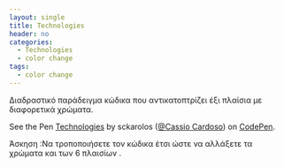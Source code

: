 ```yaml
---
layout: single
title: Technologies 
header: no
categories:
  - Technologies
  - color change
tags:
  - color change
---
```



Διαδραστικό παράδειγμα κώδικα που αντικατοπτρίζει έξι πλαίσια με διαφορετικά χρώματα.

<p data-height="350" data-theme-id="17517" data-slug-hash="oXbvMj" data-default-tab="result" data-user="sckarolos" class='codepen'>See the Pen <a href='https://codepen.io/cassiocardoso/pen/oXbvMj'>Technologies</a> by sckarolos (<a href='https://codepen.io/cassiocardoso/'>@Cassio Cardoso</a>) on <a href='http://codepen.io'>CodePen</a>.</p>
<script async src="//assets.codepen.io/assets/embed/ei.js"></script>

Άσκηση :Να τροποποιήσετε τον κώδικα έτσι ώστε να αλλάξετε τα χρώματα και των 6 πλαισίων .






